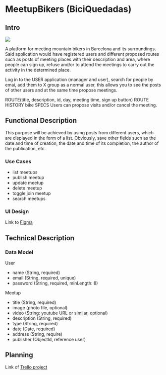 # MeetupBikers (BiciQuedadas)

## Intro

![](https://i.giphy.com/media/ZciYhNqc9iFtC0yUTS/giphy.webp)

A platform for meeting mountain bikers in Barcelona and its surroundings.
Said application would have registered users and different proposed routes such as posts of meeting places with their description and area, where people can sign up, refuse and/or to attend the meetings to carry out the activity in the determined place. 

Log in to the USER application (manager and user), search for people by emai, add them to X group as a normal user, this allows you to see the posts of other users and at the same time propose meetings.

ROUTE(title, description, id, day, meeting time, sign up button)
ROUTE HISTORY
bike SPECS
Users can propose visits and/or cancel the meeting.

## Functional Description

This purpose will be achieved by using posts from different users, which are displayed in the form of a list. Obviously, save other fields such as the date and time of creation, the date and time of its completion, the author of the publication, etc.

### Use Cases

- list meetups
- publish meetup
- update meetup
- delete meetup
- toggle join meetup
- search meetups

### UI Design

Link to [Figma](https://www.figma.com/file/Uq6LHAecj5JVWWRVVc9H8Y/Figma-basics-(Copy)?type=design&node-id=0-286&mode=design&t=1pUTR9pWLbay6qxA-0)

## Technical Description

### Data Model

User
- name (String, required)
- email (String, required, unique)
- password (String, required, minLength: 8)

Meetup
- title (String, required)
- image (photo file, optional)
- video (String: youtube URL or similar, optional)
- description (String, required)
- type (String, required)
- date (Date, required)
- address (String, require)
- publisher (ObjectId, reference user)

## Planning

Link of [Trello project](https://trello.com/b/rKJIeIsn/biciquedadas)





